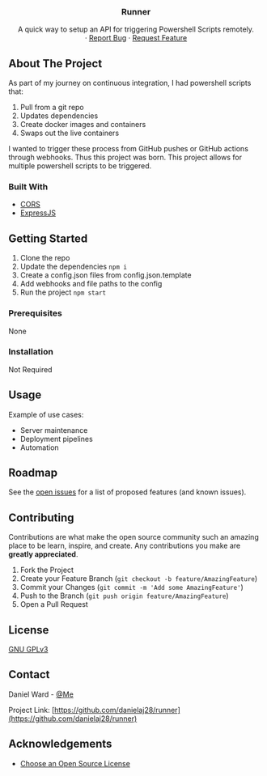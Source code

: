 <!--
*** Thanks for checking out the Best-README-Template. If you have a suggestion
*** that would make this better, please fork the repo and create a pull request
*** or simply open an issue with the tag "enhancement".
*** Thanks again! Now go create something AMAZING! :D
-->

<!-- PROJECT SHIELDS -->
<!--
*** I'm using markdown "reference style" links for readability.
*** Reference links are enclosed in brackets [ ] instead of parentheses ( ).
*** See the bottom of this document for the declaration of the reference variables
*** for contributors-url, forks-url, etc. This is an optional, concise syntax you may use.
*** https://www.markdownguide.org/basic-syntax/#reference-style-links
-->
<!--
[![Contributors][contributors-shield]][contributors-url]
[![Forks][forks-shield]][forks-url]
[![Stargazers][stars-shield]][stars-url]
[![Issues][issues-shield]][issues-url]
[![MIT License][license-shield]][license-url]
[![LinkedIn][linkedin-shield]][linkedin-url]

-->

<!-- PROJECT LOGO -->
<br />
<p align="center">
  <!--
<a href="https://github.com/othneildrew/Best-README-Template">
    <img src="images/logo.png" alt="Logo" width="80" height="80">
  </a>
-->

  <h3 align="center">Runner</h3>

  <p align="center">
    A quick way to setup an API for triggering Powershell Scripts remotely.
    <!--<br />
    <a href="https://github.com/othneildrew/Best-README-Template"><strong>Explore the docs »</strong></a>-->
    <br />
    ·
    <a href="https://github.com/danielaj28/runner/issues">Report Bug</a>
    ·
    <a href="https://github.com/danielaj28/runner/issues">Request Feature</a>
  </p>
</p>

<!-- ABOUT THE PROJECT -->

## About The Project

<!--[![Product Name Screen Shot][product-screenshot]](https://example.com)-->

As part of my journey on continuous integration, I had powershell scripts that:

1. Pull from a git repo
2. Updates dependencies
3. Create docker images and containers
4. Swaps out the live containers

I wanted to trigger these process from GitHub pushes or GitHub actions through webhooks. Thus this project was born. This project allows for multiple powershell scripts to be triggered.

### Built With

- [CORS](https://www.npmjs.com/package/cors)
- [ExpressJS](http://expressjs.com/)

<!-- GETTING STARTED -->

## Getting Started

1. Clone the repo
2. Update the dependencies `npm i`
3. Create a config.json files from config.json.template
4. Add webhooks and file paths to the config
5. Run the project `npm start`

### Prerequisites

None

### Installation

Not Required

<!-- USAGE EXAMPLES -->

## Usage

Example of use cases:

- Server maintenance
- Deployment pipelines
- Automation

<!-- ROADMAP -->

## Roadmap

See the [open issues](https://github.com/danielaj28/runner/issues) for a list of proposed features (and known issues).

<!-- CONTRIBUTING -->

## Contributing

Contributions are what make the open source community such an amazing place to be learn, inspire, and create. Any contributions you make are **greatly appreciated**.

1. Fork the Project
2. Create your Feature Branch (`git checkout -b feature/AmazingFeature`)
3. Commit your Changes (`git commit -m 'Add some AmazingFeature'`)
4. Push to the Branch (`git push origin feature/AmazingFeature`)
5. Open a Pull Request

<!-- LICENSE -->

## License

[GNU GPLv3](https://choosealicense.com/licenses/gpl-3.0/#)

<!-- CONTACT -->

## Contact

Daniel Ward - [@Me](http://danieljaward.com/#Contact)

Project Link: [https://github.com/danielaj28/runner](https://github.com/danielaj28/runner)

<!-- ACKNOWLEDGEMENTS -->

## Acknowledgements

- [Choose an Open Source License](https://choosealicense.com)

<!-- MARKDOWN LINKS & IMAGES -->
<!-- https://www.markdownguide.org/basic-syntax/#reference-style-links -->

[contributors-shield]: https://img.shields.io/github/contributors/othneildrew/Best-README-Template.svg?style=for-the-badge
[contributors-url]: https://github.com/othneildrew/Best-README-Template/graphs/contributors
[forks-shield]: https://img.shields.io/github/forks/othneildrew/Best-README-Template.svg?style=for-the-badge
[forks-url]: https://github.com/othneildrew/Best-README-Template/network/members
[stars-shield]: https://img.shields.io/github/stars/othneildrew/Best-README-Template.svg?style=for-the-badge
[stars-url]: https://github.com/othneildrew/Best-README-Template/stargazers
[issues-shield]: https://img.shields.io/github/issues/othneildrew/Best-README-Template.svg?style=for-the-badge
[issues-url]: https://github.com/othneildrew/Best-README-Template/issues
[license-shield]: https://img.shields.io/github/license/othneildrew/Best-README-Template.svg?style=for-the-badge
[license-url]: https://github.com/othneildrew/Best-README-Template/blob/master/LICENSE.txt
[linkedin-shield]: https://img.shields.io/badge/-LinkedIn-black.svg?style=for-the-badge&logo=linkedin&colorB=555
[linkedin-url]: https://linkedin.com/in/othneildrew
[product-screenshot]: images/screenshot.png
